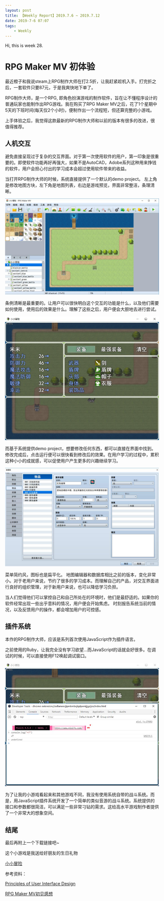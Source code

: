 ```yaml
---
layout: post
title: 【Weekly Report】2019.7.6 ~ 2019.7.12
date: 2019-7-6 07:07
tags:
    - Weekly
---
```


Hi, this is week 28.

# RPG Maker MV 初体验

最近橙子和我说steam上RPG制作大师在打2.5折，让我赶紧趁机入手。打完折之后，一套软件只要87元，于是我爽快地下单了。

RPG制作大师，是一个RPG, 即角色扮演游戏的制作软件，旨在让不懂程序设计的普通玩家也能制作出RPG游戏。我在购买了RPG Maker MV之后，花了1个星期中5天的下班时间(每天仅2个小时)，便制作出一个流程短，但还算完整的小游戏。

上手体验之后，我觉得这款最新的RPG制作大师和以前的版本有很多的改进，很值得推荐。

## 人机交互

避免直接呈现过于复杂的交互界面。对于第一次使用软件的用户，第一印象是很重要的。即使软件功能再好再强大，如果不是AutoCAD，Adobe系列这种用来挣钱的软件，用户会担心付出的学习成本会超过使用软件带来的收益。

当打开RPG制作大师的时候，系统直接提供了一个默认的demo project。
左上角是修改地图方块，左下角是地图列表，右边是游戏预览，界面非常整洁，条理清晰。

![thyme](https://raw.githubusercontent.com/plusplus7/solutions/master/weekly/2019/miscs/week28/p1_simple_UI.jpg)

条例清晰是最重要的。让用户可以很快明白这个交互的功能是什么，以及他们需要如何使用，使用后的效果是什么。理解了这些之后，用户便会大胆地去进行尝试。

![thyme](https://raw.githubusercontent.com/plusplus7/solutions/master/weekly/2019/miscs/week28/p2_simple_UI.jpg)

而基于系统提供demo project，想要修改任何东西，都可以直接在界面中找到。修改完成后，点击运行便可以很快看到修改后的效果。在用户学习的过程中，累积这种小小的成就感，可以促使用户产生更多的兴趣继续学习。

![thyme](https://raw.githubusercontent.com/plusplus7/solutions/master/weekly/2019/miscs/week28/p3_simple_UI.jpg)

菜单简约风，图标也是扁平化。
地图编辑器和数据库相比之前的版本，变化非常小。对于老用户来说，节约了很多的学习成本。而理解自己的产品，对交互界面进行良好的组织管理，对于新用户来说，也可以降低学习负担。

当人们觉得他们可以掌控自己和自己所处在的环境时，他们是最舒适的。如果你的软件经常出现一些出乎意料的情况，用户便会开始焦虑。
时刻报告系统当前的情况，以及反馈用户的操作，都会增加用户的可控感。

## 插件系统

本作的RPG制作大师，应该是系列首次使用JavaScript作为插件语言。

之前使用的Ruby，让我完全没有学习欲望…而JavaScript的话就会好很多。在调试的时候，可以直接使用F12唤起调试窗口。

![thyme](https://raw.githubusercontent.com/plusplus7/solutions/master/weekly/2019/miscs/week28/p4_js.jpg)

为了让我的小游戏看起来和其他游戏不同，我没有使用系统自带的战斗系统。而是，用JavaScript插件系统开发了一个简单的类似音游的战斗系统。系统提供的接口和参数都很简洁，可以满足一些非常刁钻的需求。这给高水平游戏制作者提供了一个非常大的想象空间。

## 结尾

最后再附上一个下载链接吧~

这个小游戏是我送给好朋友的生日礼物

[小小冒险](https://plusplus7.com/storage/tinyadv)

参考资料：

[Principles of User Interface Design](http://bokardo.com/principles-of-user-interface-design/)

[RPG Maker MV初见感想](http://zoharwolf.lofter.com/post/2e6f04_8a91705)